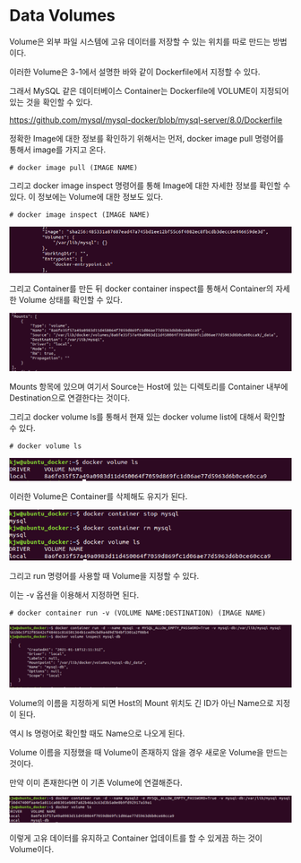 # Data Volumes

Volume은 외부 파일 시스템에 고유 데이터를 저장할 수 있는 위치를 따로 만드는 방법이다.

이러한 Volume은 3-1에서 설명한 바와 같이 Dockerfile에서 지정할 수 있다.

그래서 MySQL 같은 데이터베이스 Container는 Dockerfile에 VOLUME이 지정되어 있는 것을 확인할 수 있다.

https://github.com/mysql/mysql-docker/blob/mysql-server/8.0/Dockerfile

정확한 Image에 대한 정보를 확인하기 위해서는 먼저, docker image pull 명령어를 통해서 image를 가지고 온다.

```
# docker image pull (IMAGE NAME)
```

그리고 docker image inspect 명령어를 통해 Image에 대한 자세한 정보를 확인할 수 있다. 이 정보에는 Volume에 대한 정보도 있다.

```
# docker image inspect (IMAGE NAME)
```

![image1](https://github.com/kjo26619/Docker/blob/main/Chapter4/Image/volume1.PNG)

그리고 Container를 만든 뒤 docker container inspect를 통해서 Container의 자세한 Volume 상태를 확인할 수 있다.

![image2](https://github.com/kjo26619/Docker/blob/main/Chapter4/Image/volume2.PNG)

Mounts 항목에 있으며 여기서 Source는 Host에 있는 디렉토리를 Container 내부에 Destination으로 연결한다는 것이다.

그리고 docker volume ls를 통해서 현재 있는 docker volume list에 대해서 확인할 수 있다.

```
# docker volume ls
```

![image3](https://github.com/kjo26619/Docker/blob/main/Chapter4/Image/volume3.PNG)

이러한 Volume은 Container를 삭제해도 유지가 된다.

![image4](https://github.com/kjo26619/Docker/blob/main/Chapter4/Image/volume4.PNG)

그리고 run 명령어를 사용할 때 Volume을 지정할 수 있다.

이는 -v 옵션을 이용해서 지정하면 된다.

```
# docker container run -v (VOLUME NAME:DESTINATION) (IMAGE NAME)
```

![image5](https://github.com/kjo26619/Docker/blob/main/Chapter4/Image/volume5.PNG)

Volume의 이름을 지정하게 되면 Host의 Mount 위치도 긴 ID가 아닌 Name으로 지정이 된다.

역시 ls 명령어로 확인할 때도 Name으로 나오게 된다.

Volume 이름을 지정했을 때 Volume이 존재하지 않을 경우 새로운 Volume을 만드는 것이다.

만약 이미 존재한다면 이 기존 Volume에 연결해준다.

![image6](https://github.com/kjo26619/Docker/blob/main/Chapter4/Image/volume6.PNG)

이렇게 고유 데이터를 유지하고 Container 업데이트를 할 수 있게끔 하는 것이 Volume이다.

